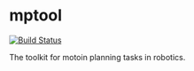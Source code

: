 # mptool

[![Build Status](https://travis-ci.com/BingyuZhou/mptool.svg?branch=master)](https://travis-ci.com/BingyuZhou/mptool)

The toolkit for motoin planning tasks in robotics. 